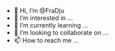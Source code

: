 - 👋 Hi, I’m @FraDju
- 👀 I’m interested in ...
- 🌱 I’m currently learning ...
- 💞️ I’m looking to collaborate on ...
- 📫 How to reach me ...

<!---
FraDju/FraDju is a ✨ special ✨ repository because its `README.md` (this file) appears on your GitHub profile.
You can click the Preview link to take a look at your changes.
--->
